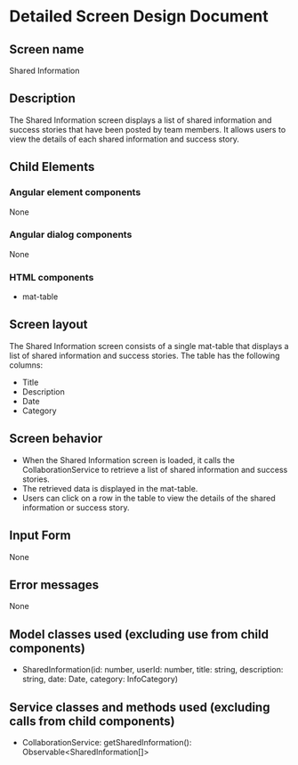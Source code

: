# Detailed Screen Design Document
## Screen name
Shared Information

## Description
The Shared Information screen displays a list of shared information and success stories that have been posted by team members. It allows users to view the details of each shared information and success story.

## Child Elements
### Angular element components
None

### Angular dialog components
None

### HTML components
- mat-table

## Screen layout
The Shared Information screen consists of a single mat-table that displays a list of shared information and success stories. The table has the following columns:
- Title
- Description
- Date
- Category

## Screen behavior
- When the Shared Information screen is loaded, it calls the CollaborationService to retrieve a list of shared information and success stories.
- The retrieved data is displayed in the mat-table.
- Users can click on a row in the table to view the details of the shared information or success story.

## Input Form
None

## Error messages
None

## Model classes used (excluding use from child components)
- SharedInformation(id: number, userId: number, title: string, description: string, date: Date, category: InfoCategory)

## Service classes and methods used (excluding calls from child components)
- CollaborationService: getSharedInformation(): Observable<SharedInformation[]>